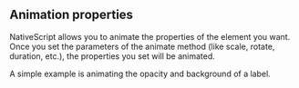 ## Animation properties

NativeScript allows you to animate the properties of the element you want. 
Once you set the parameters of the animate method (like scale, rotate, duration, etc.), the properties you set will be animated. 

A simple example is animating the opacity and background of a label.
<snippet id='animation-animating-properties-code'/>